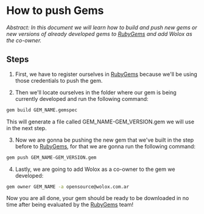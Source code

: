 # How to push Gems

*Abstract: In this document we will learn how to build and push new gems or new versions of already developed gems to [RubyGems](https://rubygems.org/gems) and add Wolox as the co-owner.*

## Steps

1. First, we have to register ourselves in [RubyGems](https://rubygems.org/gems) because we'll be using those credentials to push the gem.

2. Then we'll locate ourselves in the folder where our gem is being currently developed and run the following command:

```bash
gem build GEM_NAME.gemspec
```

This will generate a file called GEM_NAME-GEM_VERSION.gem we will use in the next step.

3. Now we are gonna be pushing the new gem that we've built in the step before to [RubyGems](https://rubygems.org/gems), for that we are gonna run the following command:

```bash
gem push GEM_NAME-GEM_VERSION.gem
```

4. Lastly, we are going to add Wolox as a co-owner to the gem we developed:

```bash
gem owner GEM_NAME -a opensource@wolox.com.ar
```

Now you are all done, your gem should be ready to be downloaded in no time after being evaluated by the [RubyGems](https://rubygems.org/gems) team!
